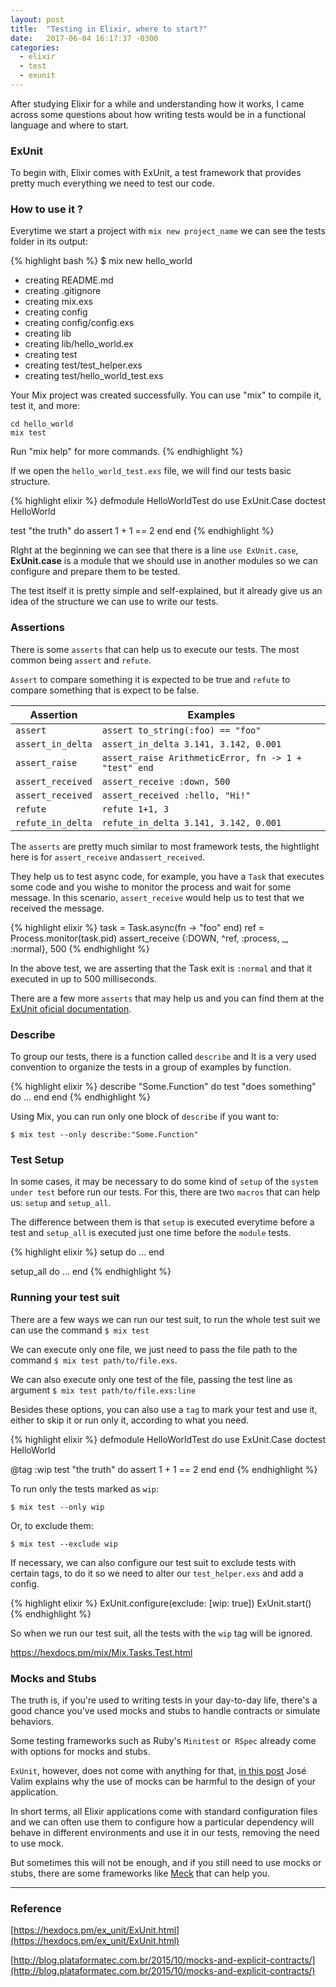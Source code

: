```yaml
---
layout: post
title:  "Testing in Elixir, where to start?"
date:   2017-06-04 16:17:37 -0300
categories:
  - elixir
  - test
  - exunit
---
```


After studying Elixir for a while and understanding how it works, I came across some questions about how writing tests would be in a functional language and where to start.

### ExUnit

To begin with, Elixir comes with ExUnit, a test framework that provides pretty much everything we need to test our code.

### How to use it ?

Everytime we start a project with `mix new project_name` we can see the tests folder in its output:

{% highlight bash %}
$ mix new hello_world
* creating README.md
* creating .gitignore
* creating mix.exs
* creating config
* creating config/config.exs
* creating lib
* creating lib/hello_world.ex
* creating test
* creating test/test_helper.exs
* creating test/hello_world_test.exs

Your Mix project was created successfully.
You can use "mix" to compile it, test it, and more:

    cd hello_world
    mix test

Run "mix help" for more commands.
{% endhighlight %}

If we open the  `hello_world_test.exs` file, we will find our tests basic structure.

{% highlight elixir %}
defmodule HelloWorldTest do
  use ExUnit.Case
  doctest HelloWorld

  test "the truth" do
    assert 1 + 1 == 2
  end
end
{% endhighlight %}

RIght at the beginning we can see that there is a line  `use ExUnit.case`, **ExUnit.case** is a module that we should use in another modules so we can configure and prepare them to be tested.

The test itself it is pretty simple and self-explained, but it already give us an idea of the structure we can use to write our tests.

### Assertions

There is some `asserts` that can help us to execute our tests. The most common being `assert` and `refute`.

`Assert` to compare something it is expected to be true and `refute` to compare something that is expect to be false.

| Assertion | Examples |
|-------|--------|
| `assert` | `assert to_string(:foo) == "foo"` |
| `assert_in_delta` | `assert_in_delta 3.141, 3.142, 0.001` |
| `assert_raise` | `assert_raise ArithmeticError, fn -> 1 + "test" end` |
| `assert_received` | `assert_receive :down, 500` |
| `assert_received` | `assert_received :hello, "Hi!"` |
| `refute` | `refute 1+1, 3` |
| `refute_in_delta` | `refute_in_delta 3.141, 3.142, 0.001` |


The `asserts` are pretty much similar to most framework tests, the hightlight here is for `assert_receive` and`assert_received`.

They help us to test async code, for example, you have a `Task` that executes some code and you wishe to monitor the  process and wait for some message. In this scenario, `assert_receive` would help us to test that we received the message.

{% highlight elixir %}
task = Task.async(fn -> "foo" end)
ref  = Process.monitor(task.pid)
assert_receive 	{:DOWN, ^ref, :process, _, :normal}, 500
{% endhighlight %}

In the above test, we are asserting that the Task exit is `:normal` and that it executed in up to 500 milliseconds.

There are a few more `asserts` that may help us and you can find them at the [ExUnit oficial documentation](https://hexdocs.pm/ex_unit/ExUnit.Assertions.html).

### Describe

To group our tests, there is a function called `describe` and It is a very used convention to organize the tests in a group of examples by function.

{% highlight elixir %}
describe "Some.Function" do
  test "does something" do
    ...
  end
end
{% endhighlight %}

Using Mix, you can run only one block of `describe` if you want to:

`$ mix test --only describe:"Some.Function"`

### Test Setup

In some cases, it may be necessary to do some kind of `setup` of the  `system under test` before run our tests. For this, there are two `macros` that can help us: `setup` and `setup_all`.

The difference between them is that `setup` is executed everytime before a test and `setup_all` is executed just one time before the `module` tests.

{% highlight elixir %}
  setup do
    ...
  end

  setup_all do
    ...
  end
{% endhighlight %}

### Running your test suit

There are a few ways we can run our test suit, to run the whole test suit we can use the command `$ mix test`

We can execute only one file, we just need to pass the file path to the command `$ mix test path/to/file.exs`.

We can also execute only one test of the file, passing the test line as argument `$ mix test path/to/file.exs:line`

Besides these options, you can also use a `tag` to mark your test and use it, either to skip it or run only it, according to what you need.

{% highlight elixir %}
defmodule HelloWorldTest do
  use ExUnit.Case
  doctest HelloWorld

  @tag :wip
  test "the truth" do
    assert 1 + 1 == 2
  end
end
{% endhighlight %}

To run only the tests marked as `wip`:

 `$ mix test --only wip`

Or, to exclude them:

`$ mix test --exclude wip`

If necessary, we can also configure our test suit to exclude tests with certain tags, to do it so we need to alter our `test_helper.exs` and add a config.

{% highlight elixir %}
ExUnit.configure(exclude: [wip: true])
ExUnit.start()
{% endhighlight %}

So when we run our test suit, all the tests with the `wip` tag will be ignored.

https://hexdocs.pm/mix/Mix.Tasks.Test.html

### Mocks and Stubs

The truth is, if you're used to writing tests in your day-to-day life, there's a good chance you've used mocks and stubs to handle contracts or simulate behaviors.

Some testing frameworks such as Ruby's `Minitest` or` RSpec` already come with options for mocks and stubs.

`ExUnit`, however, does not come with anything for that, [in this post](http://blog.plataformatec.com.br/2015/10/mocks-and-explicit-contracts/) José Valim explains why the use of mocks can be harmful to the design of your application.

In short terms, all Elixir applications come with standard configuration files and we can often use them to configure how a particular dependency will behave in different environments and use it in our tests, removing the need to use mock.

But sometimes this will not be enough, and if you still need to use mocks or stubs, there are some frameworks like [Meck](https://hex.pm/packages/meck) that can help you.

---

### Reference

[https://hexdocs.pm/ex_unit/ExUnit.html](https://hexdocs.pm/ex_unit/ExUnit.html)

[http://blog.plataformatec.com.br/2015/10/mocks-and-explicit-contracts/](http://blog.plataformatec.com.br/2015/10/mocks-and-explicit-contracts/)
